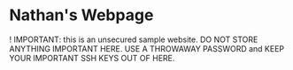 # Nathan's Webpage

! IMPORTANT: this is an unsecured sample website. DO NOT STORE ANYTHING IMPORTANT HERE. USE A THROWAWAY PASSWORD and KEEP YOUR IMPORTANT SSH KEYS OUT OF HERE.
